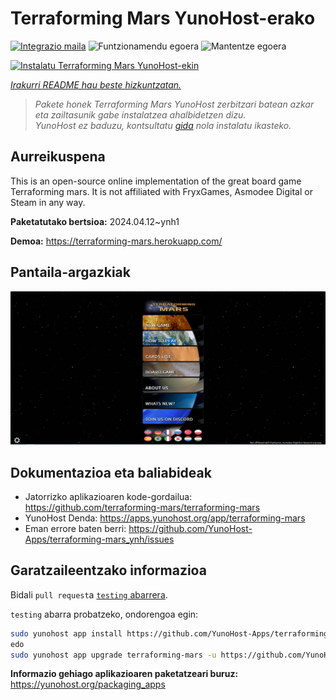 <!--
Ohart ongi: README hau automatikoki sortu da <https://github.com/YunoHost/apps/tree/master/tools/readme_generator>ri esker
EZ editatu eskuz.
-->

# Terraforming Mars  YunoHost-erako

[![Integrazio maila](https://dash.yunohost.org/integration/terraforming-mars.svg)](https://dash.yunohost.org/appci/app/terraforming-mars) ![Funtzionamendu egoera](https://ci-apps.yunohost.org/ci/badges/terraforming-mars.status.svg) ![Mantentze egoera](https://ci-apps.yunohost.org/ci/badges/terraforming-mars.maintain.svg)

[![Instalatu Terraforming Mars  YunoHost-ekin](https://install-app.yunohost.org/install-with-yunohost.svg)](https://install-app.yunohost.org/?app=terraforming-mars)

*[Irakurri README hau beste hizkuntzatan.](./ALL_README.md)*

> *Pakete honek Terraforming Mars  YunoHost zerbitzari batean azkar eta zailtasunik gabe instalatzea ahalbidetzen dizu.*  
> *YunoHost ez baduzu, kontsultatu [gida](https://yunohost.org/install) nola instalatu ikasteko.*

## Aurreikuspena

This is an open-source online implementation of the great board game Terraforming mars. It is not affiliated with FryxGames, Asmodee Digital or Steam in any way.


**Paketatutako bertsioa:** 2024.04.12~ynh1

**Demoa:** <https://terraforming-mars.herokuapp.com/>

## Pantaila-argazkiak

![Terraforming Mars (r)en pantaila-argazkia](./doc/screenshots/screenshot.png)

## Dokumentazioa eta baliabideak

- Jatorrizko aplikazioaren kode-gordailua: <https://github.com/terraforming-mars/terraforming-mars>
- YunoHost Denda: <https://apps.yunohost.org/app/terraforming-mars>
- Eman errore baten berri: <https://github.com/YunoHost-Apps/terraforming-mars_ynh/issues>

## Garatzaileentzako informazioa

Bidali `pull request`a [`testing` abarrera](https://github.com/YunoHost-Apps/terraforming-mars_ynh/tree/testing).

`testing` abarra probatzeko, ondorengoa egin:

```bash
sudo yunohost app install https://github.com/YunoHost-Apps/terraforming-mars_ynh/tree/testing --debug
edo
sudo yunohost app upgrade terraforming-mars -u https://github.com/YunoHost-Apps/terraforming-mars_ynh/tree/testing --debug
```

**Informazio gehiago aplikazioaren paketatzeari buruz:** <https://yunohost.org/packaging_apps>
